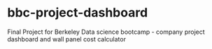 # bbc-project-dashboard
Final Project for Berkeley Data science bootcamp - company project dashboard and wall panel cost calculator 
